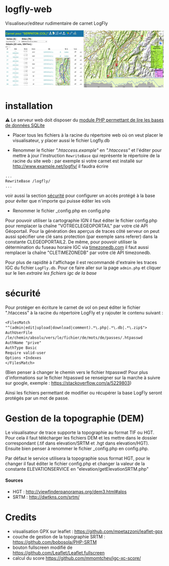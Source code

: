 # logfly-web
Visualiseur/editeur rudimentaire de carnet LogFly

![alt text](https://github.com/spasutto/logfly-web/blob/main/img/mainscreen.jpg?raw=true)

# installation
:warning: Le serveur web doit disposer du [module PHP permettant de lire les bases de données SQLite](https://www.php.net/manual/fr/book.sqlite3.php)

 - Placer tous les fichiers à la racine du répertoire web où on veut placer le visualisateur, y placer aussi le fichier Logfly.db

 - Renommer le fichier _".htaccess.example"_ en _".htaccess"_ et l'éditer pour mettre à jour l'instruction `RewriteBase` qui représente le répertoire de la racine du site web : par exemple si votre carnet est installé sur http://www.example.net/logfly/ il faudra écrire
```ApacheConf
...
RewriteBase /logfly/
...
```
voir aussi la section [sécurité](-sécurité) pour configurer un accès protégé à la base pour éviter que n'importe qui puisse éditer les vols

 - Renommer le fichier _config.php en config.php

Pour pouvoir utiliser la cartographie IGN il faut éditer le fichier config.php pour remplacer la chaîne "VOTRECLEGEOPORTAIL" par votre clé API Géoportail. Pour la génération des aperçus de traces côté serveur on peut aussi spécifier une clé sans protection (par exemple sans referer) dans la constante CLEGEOPORTAIL2.
De même, pour pouvoir utiliser la détermination du fuseau horaire IGC via [timezonedb.com](https://timezonedb.com/) il faut aussi remplacer la chaîne "CLETIMEZONEDB" par votre clé API timezonedb.

Pour plus de rapidité à l'affichage il est recommandé d'extraire les traces IGC du fichier `LogFly.db`. Pour ce faire aller sur la page `admin.php` et cliquer sur le lien _extraire les fichiers igc de la base_

# sécurité
Pour protéger en écriture le carnet de vol on peut éditer le fichier ".htaccess" à la racine du répertoire LogFly et y rajouter le contenu suivant :
```ApacheConf
<FilesMatch "^(admin|edit|upload|download|comment).*\.php|.*\.db|.*\.zip$">
AuthUserFile /le/chemin/absolu/vers/le/fichier/de/mots/de/passes/.htpasswd
AuthName "prive"
AuthType Basic
Require valid-user
Options +Indexes
</FilesMatch>
```
(Bien penser à changer le chemin vers le fichier htpasswd! Pour plus d'informations sur le fichier htpasswd se renseigner sur la marche à suivre sur google, exemple : https://stackoverflow.com/a/5229803)

Ainsi les fichiers permettant de modifier ou récupérer la base LogFly seront protégés par un mot de passe.

# Gestion de la topographie (DEM)
Le visualisateur de trace supporte la topographie au format TIF ou HGT. Pour cela il faut télécharger les fichiers DEM et les mettre dans le dossier correspondant (.tif dans elevation/SRTM et .hgt dans elevation/HGT). Ensuite bien penser à renommer le fichier _config.php en config.php.

Par défaut le service utilisera la topographie sous format HGT, pour le changer il faut éditer le fichier config.php et changer la valeur de la constante ELEVATIONSERVICE en "elevation/getElevationSRTM.php"

#### Sources
 - HGT : http://viewfinderpanoramas.org/dem3.html#alps
 - SRTM : http://dwtkns.com/srtm/

# Credits
 - visualisation GPX sur leaflet : https://github.com/mpetazzoni/leaflet-gpx
 - couche de gestion de la topographie SRTM : https://github.com/bobosola/PHP-SRTM
 - bouton fullscreen modifié de https://github.com/Leaflet/Leaflet.fullscreen
 - calcul du score https://github.com/mmomtchev/igc-xc-score/


